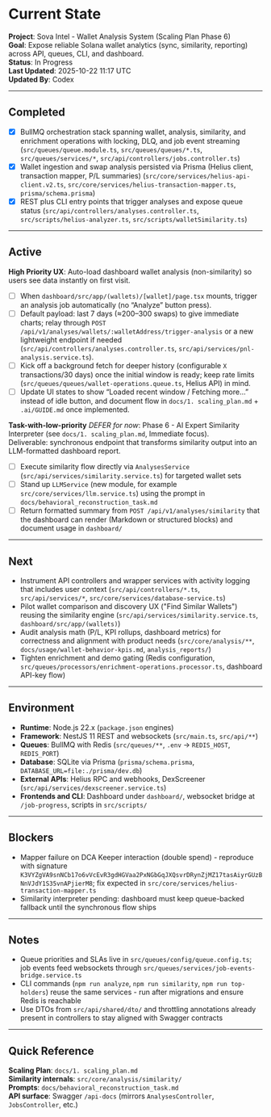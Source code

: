 # Current State

**Project**: Sova Intel - Wallet Analysis System (Scaling Plan Phase 6)  
**Goal**: Expose reliable Solana wallet analytics (sync, similarity, reporting) across API, queues, CLI, and dashboard.  
**Status**: In Progress  
**Last Updated**: 2025-10-22 11:17 UTC  
**Updated By**: Codex

---

## Completed

- [x] BullMQ orchestration stack spanning wallet, analysis, similarity, and enrichment operations with locking, DLQ, and job event streaming (`src/queues/queue.module.ts`, `src/queues/queues/*.ts`, `src/queues/services/*`, `src/api/controllers/jobs.controller.ts`)
- [x] Wallet ingestion and swap analysis persisted via Prisma (Helius client, transaction mapper, P/L summaries) (`src/core/services/helius-api-client.v2.ts`, `src/core/services/helius-transaction-mapper.ts`, `prisma/schema.prisma`)
- [x] REST plus CLI entry points that trigger analyses and expose queue status (`src/api/controllers/analyses.controller.ts`, `src/scripts/helius-analyzer.ts`, `src/scripts/walletSimilarity.ts`)

---

## Active

**High Priority UX**: Auto-load dashboard wallet analysis (non-similarity) so users see data instantly on first visit.  
- [ ] When `dashboard/src/app/(wallets)/[wallet]/page.tsx` mounts, trigger an analysis job automatically (no “Analyze” button press).  
- [ ] Default payload: last 7 days (≈200–300 swaps) to give immediate charts; relay through `POST /api/v1/analyses/wallets/:walletAddress/trigger-analysis` or a new lightweight endpoint if needed (`src/api/controllers/analyses.controller.ts`, `src/api/services/pnl-analysis.service.ts`).  
- [ ] Kick off a background fetch for deeper history (configurable `X` transactions/30 days) once the initial window is ready; keep rate limits (`src/queues/queues/wallet-operations.queue.ts`, Helius API) in mind.  
- [ ] Update UI states to show “Loaded recent window / Fetching more…” instead of idle button, and document flow in `docs/1. scaling_plan.md` + `.ai/GUIDE.md` once implemented.

**Task-with-low-priority** *DEFER for now*: Phase 6 - AI Expert Similarity Interpreter (see `docs/1. scaling_plan.md`, Immediate focus).  
Deliverable: synchronous endpoint that transforms similarity output into an LLM-formatted dashboard report.

- [ ] Execute similarity flow directly via `AnalysesService` (`src/api/services/similarity.service.ts`) for targeted wallet sets
- [ ] Stand up `LLMService` (new module, for example `src/core/services/llm.service.ts`) using the prompt in `docs/behavioral_reconstruction_task.md`
- [ ] Return formatted summary from `POST /api/v1/analyses/similarity` that the dashboard can render (Markdown or structured blocks) and document usage in `dashboard/`

---

## Next

- Instrument API controllers and wrapper services with activity logging that includes user context (`src/api/controllers/*.ts`, `src/api/services/*`, `src/core/services/database-service.ts`)
- Pilot wallet comparison and discovery UX ("Find Similar Wallets") reusing the similarity engine (`src/api/services/similarity.service.ts`, `dashboard/src/app/(wallets)`)
- Audit analysis math (P/L, KPI rollups, dashboard metrics) for correctness and alignment with product needs (`src/core/analysis/**`, `docs/usage/wallet-behavior-kpis.md`, `analysis_reports/`)
- Tighten enrichment and demo gating (Redis configuration, `src/queues/processors/enrichment-operations.processor.ts`, dashboard API-key flow)

---

## Environment

- **Runtime**: Node.js 22.x (`package.json` engines)
- **Framework**: NestJS 11 REST and websockets (`src/main.ts`, `src/api/**`)
- **Queues**: BullMQ with Redis (`src/queues/**`, `.env` -> `REDIS_HOST`, `REDIS_PORT`)
- **Database**: SQLite via Prisma (`prisma/schema.prisma`, `DATABASE_URL=file:./prisma/dev.db`)
- **External APIs**: Helius RPC and webhooks, DexScreener (`src/api/services/dexscreener.service.ts`)
- **Frontends and CLI**: Dashboard under `dashboard/`, websocket bridge at `/job-progress`, scripts in `src/scripts/`

---

## Blockers

- Mapper failure on DCA Keeper interaction (double spend) - reproduce with signature `K3VYZgVA9snNCb17o6vVcEvR3gdHGVaa2PxNGbGqJXQsvrDRynZjMZ17tasAiyrGUzBNnVJdY1S35vnAPjierM8`; fix expected in `src/core/services/helius-transaction-mapper.ts`
- Similarity interpreter pending: dashboard must keep queue-backed fallback until the synchronous flow ships

---

## Notes

- Queue priorities and SLAs live in `src/queues/config/queue.config.ts`; job events feed websockets through `src/queues/services/job-events-bridge.service.ts`
- CLI commands (`npm run analyze`, `npm run similarity`, `npm run top-holders`) reuse the same services - run after migrations and ensure Redis is reachable
- Use DTOs from `src/api/shared/dto/` and throttling annotations already present in controllers to stay aligned with Swagger contracts

---

## Quick Reference

**Scaling Plan**: `docs/1. scaling_plan.md`  
**Similarity internals**: `src/core/analysis/similarity/`  
**Prompts**: `docs/behavioral_reconstruction_task.md`  
**API surface**: Swagger `/api-docs` (mirrors `AnalysesController`, `JobsController`, etc.)
